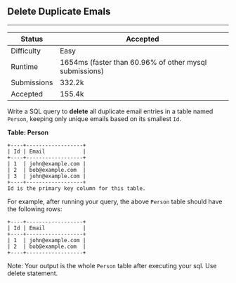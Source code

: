 ## Delete Duplicate Emals
---------
| Status | Accepted |
| --- | --- |
| Difficulty | Easy |
| Runtime | 1654ms (faster than 60.96% of other mysql submissions) |
| Submissions | 332.2k |
| Accepted | 155.4k |

Write a SQL query to **delete** all duplicate email entries in a table named `Person`, keeping only unique emails based on its smallest `Id`.

**Table: Person**
```
+----+------------------+
| Id | Email            |
+----+------------------+
| 1  | john@example.com |
| 2  | bob@example.com  |
| 3  | john@example.com |
+----+------------------+
Id is the primary key column for this table.
```

For example, after running your query, the above `Person` table should have the following rows:
```
+----+------------------+
| Id | Email            |
+----+------------------+
| 1  | john@example.com |
| 2  | bob@example.com  |
+----+------------------+
```
Note:
Your output is the whole `Person` table after executing your sql. Use delete statement.
